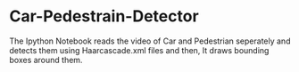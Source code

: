 # Car-Pedestrain-Detector
The Ipython Notebook reads the video of Car and Pedestrian seperately and detects them using Haarcascade.xml files and then, It draws bounding boxes around them.
